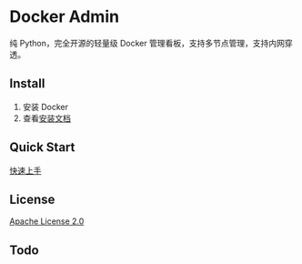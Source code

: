 # Docker Admin

纯 Python，完全开源的轻量级 Docker 管理看板，支持多节点管理，支持内网穿透。

## Install

1. 安装 Docker
2. 查看[安装文档](https://github.com/Coderhypo/docker-admin/blob/master/doc/install.md)

## Quick Start

[快速上手](https://github.com/Coderhypo/docker-admin/blob/master/doc/quickstart.md)

## License

[Apache License 2.0](https://github.com/Coderhypo/docker-admin/blob/master/LICENSE)

## Todo

